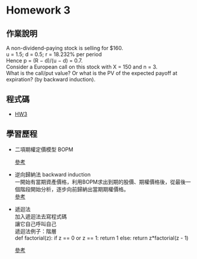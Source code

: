 # Homework 3

## 作業說明

A non-dividend-paying stock is selling for $160.    
u = 1.5; d = 0.5; r = 18.232% per period    
Hence p = (R − d)/(u − d) = 0.7.     
Consider a European call on this stock with X = 150 and n = 3.    
What is the call/put value? Or what is the PV of the expected payoff at expiration? (by backward induction).   

## 程式碼  
* [HW3](https://github.com/yanruchen36/Financial_Engineering/blob/master/HW3/HW3.py)

## 學習歷程  
* 二項期權定價模型 BOPM  

    [參考](https://wiki.mbalib.com/zh-tw/%E4%BA%8C%E9%A1%B9%E6%9C%9F%E6%9D%83%E5%AE%9A%E4%BB%B7%E6%A8%A1%E5%9E%8B)  
    
* 逆向歸納法 backward induction   
一開始有當期資產價格，利用BOPM求出到期的股價、期權價格後，從最後一個階段開始分析，逐步向前歸納出當期期權價格。  
    [參考](https://wiki.mbalib.com/zh-tw/%E9%80%86%E5%90%91%E5%BD%92%E7%BA%B3%E6%B3%95)
  
  
* 遞迴法   
加入遞迴法去寫程式碼  
讓它自己呼叫自己  
遞迴法例子：階層  
def factorial(z):
    if z == 0 or z == 1:
        return 1
    else:
        return z*factorial(z - 1)  
        
    [參考](https://medium.com/ccclub/ccclub-python-for-beginners-tutorial-11ed5d300d3d)  
    
    
  
